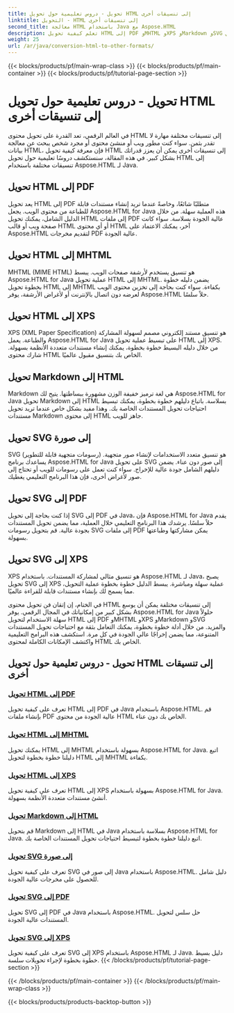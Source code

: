 ```yaml
---
title: تحويل - دروس تعليمية حول تحويل HTML إلى تنسيقات أخرى
linktitle: التحويل - HTML إلى تنسيقات أخرى
second_title: معالجة HTML باستخدام Java مع Aspose.HTML
description: تعلم كيفية تحويل HTML إلى PDF وMHTML وXPS وMarkdown وSVG والمزيد في Java باستخدام Aspose.HTML. تحويلات مستندات عالية الجودة أصبحت سهلة.
weight: 25
url: /ar/java/conversion-html-to-other-formats/
---
```


{{< blocks/products/pf/main-wrap-class >}}
{{< blocks/products/pf/main-container >}}
{{< blocks/products/pf/tutorial-page-section >}}

# تحويل - دروس تعليمية حول تحويل HTML إلى تنسيقات أخرى


في العالم الرقمي، تعد القدرة على تحويل محتوى HTML إلى تنسيقات مختلفة مهارة لا تقدر بثمن. سواء كنت مطور ويب أو منشئ محتوى أو مجرد شخص يبحث عن معالجة بيانات HTML، فإن معرفة كيفية تحويل HTML إلى تنسيقات أخرى يمكن أن يعزز قدراتك بشكل كبير. في هذه المقالة، سنستكشف دروسًا تعليمية حول تحويل HTML إلى تنسيقات مختلفة باستخدام Aspose.HTML لـ Java.

## تحويل HTML إلى PDF

يعد تحويل HTML إلى PDF متطلبًا شائعًا، وخاصةً عندما تريد إنشاء مستندات قابلة للطباعة من محتوى الويب. يجعل Aspose.HTML for Java هذه العملية سهلة. من خلال الدليل الشامل، يمكنك تحويل HTML إلى ملفات PDF عالية الجودة بسلاسة. سواء كانت صفحة ويب أو قالب HTML أو أي محتوى HTML آخر، يمكنك الاعتماد على Aspose.HTML لتقديم مخرجات PDF عالية الجودة.

## تحويل HTML إلى MHTML

MHTML (MIME HTML) هو تنسيق يستخدم لأرشفة صفحات الويب. يبسط Aspose.HTML for Java عملية تحويل HTML إلى MHTML. يضمن دليله خطوة بخطوة تحويل HTML إلى MHTML بكفاءة. سواء كنت بحاجة إلى تخزين محتوى الويب لعرضه دون اتصال بالإنترنت أو لأغراض الأرشفة، يوفر Aspose.HTML حلاً سلسًا.

## تحويل HTML إلى XPS

XPS (XML Paper Specification) هو تنسيق مستند إلكتروني مصمم لسهولة المشاركة والطباعة. يعمل Aspose.HTML for Java على تبسيط عملية تحويل HTML إلى XPS. من خلال دليله البسيط خطوة بخطوة، يمكنك إنشاء مستندات متعددة الأنظمة بسهولة. شارك محتوى HTML الخاص بك بتنسيق مقبول عالميًا.

## تحويل Markdown إلى HTML

Markdown هي لغة ترميز خفيفة الوزن مشهورة ببساطتها. يتيح لك Aspose.HTML for Java تحويل Markdown إلى HTML بسلاسة. باتباع دليلهم خطوة بخطوة، يمكنك تبسيط احتياجات تحويل المستندات الخاصة بك. وهذا مفيد بشكل خاص عندما تريد تحويل مستندات Markdown إلى محتوى HTML جاهز للويب.

## تحويل SVG إلى صورة

SVG (رسومات متجهية قابلة للتطوير) هو تنسيق متعدد الاستخدامات لإنشاء صور متجهية. يساعدك برنامج Aspose.HTML for Java على تحويل SVG إلى صور دون عناء. يضمن دليلهم الشامل جودة عالية للإخراج. سواء كنت تعمل على رسومات للويب أو تحتاج إلى صور لأغراض أخرى، فإن هذا البرنامج التعليمي يغطيك.

## تحويل SVG إلى PDF

إذا كنت بحاجة إلى تحويل SVG إلى PDF في Java، فإن Aspose.HTML for Java يقدم حلاً سلسًا. يرشدك هذا البرنامج التعليمي خلال العملية، مما يضمن تحويل المستندات بجودة عالية. قم بتحويل رسومات SVG إلى ملفات PDF يمكن مشاركتها وطباعتها بسهولة.

## تحويل SVG إلى XPS

XPS هو تنسيق مثالي لمشاركة المستندات. باستخدام Aspose.HTML لـ Java، يصبح تحويل SVG إلى XPS عملية سهلة ومباشرة. يبسط الدليل خطوة بخطوة عملية التحويل، مما يسمح لك بإنشاء مستندات قابلة للقراءة عالميًا.

في الختام، إن إتقان فن تحويل محتوى HTML إلى تنسيقات مختلفة يمكن أن يوسع بشكل كبير من إمكانياتك في المجال الرقمي. يوفر Aspose.HTML for Java حلولاً سهلة الاستخدام لتحويل HTML إلى PDF وMHTML وXPS وMarkdown وSVG والمزيد. من خلال أدلة خطوة بخطوة، يمكنك التعامل بثقة مع احتياجات تحويل المستندات المتنوعة، مما يضمن إخراجًا عالي الجودة في كل مرة. استكشف هذه البرامج التعليمية واكتشف الإمكانات الكاملة لمحتوى HTML الخاص بك.

## تحويل - دروس تعليمية حول تحويل HTML إلى تنسيقات أخرى
### [تحويل HTML إلى PDF](./convert-html-to-pdf/)
تعرف على كيفية تحويل HTML إلى PDF في Java باستخدام Aspose.HTML. قم بإنشاء ملفات PDF عالية الجودة من محتوى HTML الخاص بك دون عناء.
### [تحويل HTML إلى MHTML](./convert-html-to-mhtml/)
يمكنك تحويل HTML إلى MHTML بسهولة باستخدام Aspose.HTML for Java. اتبع دليلنا خطوة بخطوة لتحويل HTML إلى MHTML بكفاءة.
### [تحويل HTML إلى XPS](./convert-html-to-xps/)
تعرف على كيفية تحويل HTML إلى XPS بسهولة باستخدام Aspose.HTML for Java. أنشئ مستندات متعددة الأنظمة بسهولة.
### [تحويل Markdown إلى HTML](./convert-markdown-to-html/)
قم بتحويل Markdown إلى HTML في Java بسلاسة باستخدام Aspose.HTML for Java. اتبع دليلنا خطوة بخطوة لتبسيط احتياجات تحويل المستندات الخاصة بك.
### [تحويل SVG إلى صورة](./convert-svg-to-image/)
تعرف على كيفية تحويل SVG إلى صور في Java باستخدام Aspose.HTML. دليل شامل للحصول على مخرجات عالية الجودة.
### [تحويل SVG إلى PDF](./convert-svg-to-pdf/)
تحويل SVG إلى PDF في Java باستخدام Aspose.HTML. حل سلس لتحويل المستندات عالية الجودة.
### [تحويل SVG إلى XPS](./convert-svg-to-xps/)
تعرف على كيفية تحويل SVG إلى XPS باستخدام Aspose.HTML لـ Java. دليل بسيط خطوة بخطوة لإجراء تحويلات سلسة.
{{< /blocks/products/pf/tutorial-page-section >}}

{{< /blocks/products/pf/main-container >}}
{{< /blocks/products/pf/main-wrap-class >}}

{{< blocks/products/products-backtop-button >}}
